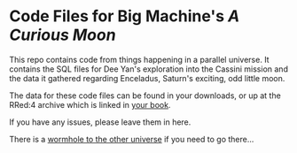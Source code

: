 # Code Files for Big Machine's _A Curious Moon_
This repo contains code from things happening in a parallel universe. It contains the SQL files for Dee Yan's exploration into the Cassini mission and the data it gathered regarding Enceladus, Saturn's exciting, odd little moon.

The data for these code files can be found in your downloads, or up at the RRed:4 archive which is linked in [your book](https://bigmachine.io/products/a-curious-moon).

If you have any issues, please leave them in here.

There is a [wormhole to the other universe](https://github.com/red-4/curious-moon) if you need to go there...
